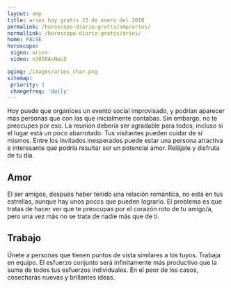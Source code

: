 ```yaml
---
layout: amp
title: aries hoy gratis 23 de enero del 2018 
permalink: /horoscopo-diario-gratis/amp/aries/
normallink: /horoscopo-diario-gratis/aries/
home: FALSE
horoscopo:
 signo: aries
 video: n30O8AsNwLQ

ogimg: /images/aries_char.png
sitemap:
 priority: 1
 changefreq: 'daily'
---
```



Hoy puede que organices un evento social improvisado, y podrían aparecer más personas que con las que inicialmente contabas. Sin embargo, no te preocupes por eso. La reunión debería ser agradable para todos, incluso si el lugar está un poco abarrotado. Tus visitantes pueden cuidar de sí mismos. Entre los invitados inesperados puede estar una persona atractiva e interesante que podría resultar ser un potencial amor. Relájate y disfruta de tu día.

## Amor

El ser amigos, después haber tenido una relación romántica, no está en tus estrellas, aunque hay unos pocos que pueden lograrlo. El problema es que tratas de hacer ver que te preocupas por el corazón roto de tu amigo/a, pero una vez más no se trata de nadie más que de ti.

## Trabajo

Únete a personas que tienen puntos de vista similares a los tuyos. Trabaja en equipo. El esfuerzo conjunto será infinitamente más productivo que la suma de todos tus esfuerzos individuales. En el peor de los casos, cosecharás nuevas y brillantes ideas.